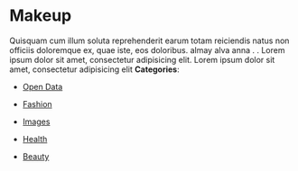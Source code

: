 # Makeup


Quisquam cum illum soluta reprehenderit earum totam reiciendis natus non officiis doloremque ex, quae iste, eos doloribus. almay alva anna . .  Lorem ipsum dolor sit amet, consectetur adipisicing elit. Lorem ipsum dolor sit amet, consectetur adipisicing elit
**Categories**:

- [Open Data](https://github/awesome-apis/awesome-apis#open-data)

- [Fashion](https://github/awesome-apis/awesome-apis#fashion)

- [Images](https://github/awesome-apis/awesome-apis#images)

- [Health](https://github/awesome-apis/awesome-apis#health)

- [Beauty](https://github/awesome-apis/awesome-apis#beauty)




